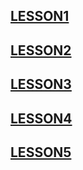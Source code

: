 ## [LESSON1](https://github.com/KulSlavOn/C-seminars-lessons/tree/main/lesson1)

## [LESSON2](https://github.com/KulSlavOn/C-seminars-lessons/tree/main/lesson2)

## [LESSON3](https://github.com/KulSlavOn/C-seminars-lessons/tree/main/lesson3)

## [LESSON4](https://github.com/KulSlavOn/C-seminars-lessons/tree/main/lesson4)

## [LESSON5](https://github.com/KulSlavOn/C-seminars-lessons/tree/main/lesson5)